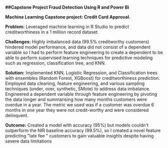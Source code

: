 **##Capstone Project Fraud Detection Using R and Power Bi**


**Machine Learning Capstone project: Credit Card Approval.**

**Problem:** Leveraged machine learning in R Studio to predict creditworthiness in a 1 million record dataset.

**Challenges:** Highly imbalanced data (99.5% creditworthy customers) hindered model performance, and data did not consist of a dependent variable so I had to perform  feature engineering to create a dependent to be able to perform supervised learning techniques for predictive modeling such as regression, classification tree, and KNN.

**Solution:** Implemented KNN, Logistic Regression, and Classification trees with ensembles (Random Forest, XGBoost) for creditworthiness prediction. Employed data cleaning, feature engineering, and various sampling techniques (under, over, synthetic, SMote) to address data imbalance.  Engineered a dependent variable through feature engineering by pivoting the data longer and summarising how many months customers were overdue in a year. The metric we used was if a customer was overdue 6 months in one year they were not credit-worthy and were considered delinquent.

**Outcome:** Created a model with accuracy (95%) but models couldn't outperform the NIR baseline accuracy (99.5%), so I created a novel feature predicting "late fee " customers to gain valuable insights despite having severe data limitations 

